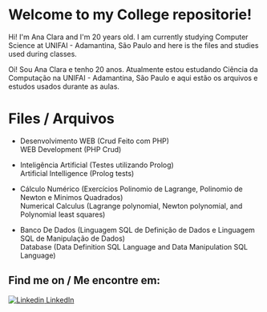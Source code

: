 # Welcome to my College repositorie!

Hi! I'm Ana Clara and I'm 20 years old. I am currently studying Computer Science at UNIFAI - Adamantina, São Paulo and here is the files and studies used during classes.
  
Oi! Sou Ana Clara e tenho 20 anos. Atualmente estou estudando Ciência da Computação na UNIFAI - Adamantina, São Paulo e aqui estão os arquivos e estudos usados ​​durante as aulas.


# Files / Arquivos

-   Desenvolvimento WEB (Crud Feito com PHP) <br>
     WEB Development (PHP Crud)
     
-   Inteligência Artificial (Testes utilizando Prolog) <br>
Artificial Intelligence  (Prolog tests)

-   Cálculo Numérico (Exercícios Polinomio de Lagrange, Polinomio de Newton e Minimos Quadrados) <br>
Numerical Calculus (Lagrange polynomial, Newton polynomial, and Polynomial least squares)

-   Banco De Dados (Linguagem SQL de Definição de Dados e Linguagem SQL de Manipulação de Dados) <br>
Database (Data Definition SQL Language and Data Manipulation SQL Language)

## Find me on / Me encontre em:

[![Linkedin](https://i.stack.imgur.com/gVE0j.png) LinkedIn](https://www.linkedin.com/in/ana-clara-mansano-5051011ab/)
&nbsp;
